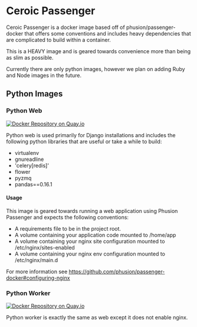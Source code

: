 # Ceroic Passenger

Ceroic Passenger is a docker image based off of phusion/passenger-docker that
offers some conventions and includes heavy dependencies that are complicated
to build within a container.

This is a HEAVY image and is geared towards convenience more than being as
slim as possible.

Currently there are only python images, however we plan on adding Ruby and
Node images in the future.

## Python Images

### Python Web

[![Docker Repository on Quay.io](https://quay.io/repository/ceroic/passenger-python/status "Docker Repository on Quay.io")](https://quay.io/repository/ceroic/passenger-python)

Python web is used primarily for Django installations and includes the following
python libraries that are useful or take a while to build:

- virtualenv
- gnureadline
- 'celery[redis]'
- flower
- pyzmq
- pandas==0.16.1

#### Usage

This image is geared towards running a web application using Phusion Passenger and
expects the following conventions:

- A requirements file to be in the project root.
- A volume containing your application code mounted to /home/app
- A volume containing your nginx site configuration mounted to /etc/nginx/sites-enabled
- A volume containing your nginx env configuration mounted to /etc/nginx/main.d

For more information see https://github.com/phusion/passenger-docker#configuring-nginx

### Python Worker

[![Docker Repository on Quay.io](https://quay.io/repository/ceroic/passenger-python-worker/status "Docker Repository on Quay.io")](https://quay.io/repository/ceroic/passenger-python-worker)

Python worker is exactly the same as web except it does not enable nginx.
